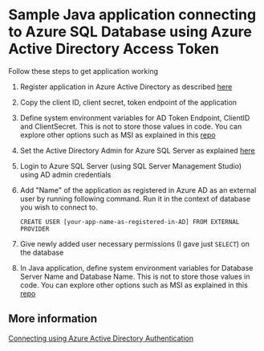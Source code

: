 # Sample Java application connecting to Azure SQL Database using Azure Active Directory Access Token

Follow these steps to get application working

1. Register application in Azure Active Directory as described  [here](https://docs.microsoft.com/en-us/azure/active-directory/develop/active-directory-integrating-applications)
2. Copy the client ID, client secret, token endpoint of the application
3. Define system environment variables for AD Token Endpoint, ClientID and ClientSecret. This is not to store those values in code. You can explore other options such as MSI as explained in this [repo](https://github.com/Mahesh-MSFT/JavaSQLWithAKVandMSI)
3. Set the Active Directory Admin for Azure SQL Server as explained [here](https://github.com/MicrosoftDocs/azure-docs/blob/master/articles/sql-database/sql-database-aad-authentication-configure.md)
4. Login to Azure SQL Server (using SQL Server Management Studio) using AD admin credentials
3. Add "Name" of the application as registered in Azure AD as an external user by running following command. Run it in the context of   database you wish to connect to.
   
   `CREATE USER [your-app-name-as-registered-in-AD] FROM EXTERNAL PROVIDER`
4. Give newly added user necessary permissions (I gave just `SELECT`) on the database
5. In Java application, define system environment variables for Database Server Name and Database Name. This is not to store those values in code. You can explore other options such as MSI as explained in this [repo](https://github.com/Mahesh-MSFT/JavaSQLWithAKVandMSI)

## More information
[Connecting using Azure Active Directory Authentication](https://docs.microsoft.com/en-us/sql/connect/jdbc/connecting-using-azure-active-directory-authentication?view=sql-server-2017#connecting-using-access-token)
